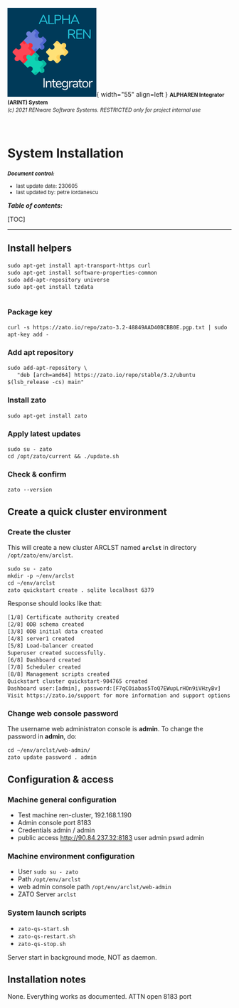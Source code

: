![arint_logo](../../pictures/arint_logo.png){ width="55" align=left }
<small markdown>**ALPHAREN Integrator (ARINT) System**<br>
*(c) 2021 RENware Software Systems. RESTRICTED only for project internal use*
</small><br><br><br>


# System Installation


<small>***Document control:***<br>
* last update date: 230605<br>
* last updated by: petre iordanescu
</small>



***Table of contents:***

[TOC]

***





## Install helpers

```
sudo apt-get install apt-transport-https curl
sudo apt-get install software-properties-common
sudo add-apt-repository universe
sudo apt-get install tzdata


```
### Package key

```
curl -s https://zato.io/repo/zato-3.2-48849AAD40BCBB0E.pgp.txt | sudo apt-key add -
```

### Add apt repository

```
sudo add-apt-repository \
   "deb [arch=amd64] https://zato.io/repo/stable/3.2/ubuntu $(lsb_release -cs) main"
```

### Install zato

```
sudo apt-get install zato
```


### Apply latest updates

```
sudo su - zato
cd /opt/zato/current && ./update.sh
```

### Check & confirm

```
zato --version
```



## Create a quick cluster environment

### Create the cluster

This will create a new cluster ARCLST named **`arclst`** in directory `/opt/zato/env/arclst`.

```
sudo su - zato
mkdir -p ~/env/arclst
cd ~/env/arclst
zato quickstart create . sqlite localhost 6379
```

Response should looks like that:

```
[1/8] Certificate authority created
[2/8] ODB schema created
[3/8] ODB initial data created
[4/8] server1 created
[5/8] Load-balancer created
Superuser created successfully.
[6/8] Dashboard created
[7/8] Scheduler created
[8/8] Management scripts created
Quickstart cluster quickstart-904765 created
Dashboard user:[admin], password:[F7qCOiabas5ToQ7EWupLrHOn9iVHzyBv]
Visit https://zato.io/support for more information and support options
```

### Change web console password

The username web administraton console is **admin**. To change the password in **admin**, do:

```
cd ~/env/arclst/web-admin/
zato update password . admin
```



## Configuration & access


### Machine general configuration

* Test machine ren-cluster, 192.168.1.190
* Admin console port 8183
* Credentials admin / admin
* public access http://90.84.237.32:8183 user admin pswd admin 



### Machine environment configuration

* User `sudo su - zato`
* Path `/opt/env/arclst`
* web admin console path `/opt/env/arclst/web-admin`
* ZATO Server `arclst`


### System launch scripts

* `zato-qs-start.sh`
* `zato-qs-restart.sh`
* `zato-qs-stop.sh`


Server start in background mode, NOT as daemon.




## Installation notes

None. Everything works as documented. ATTN open 8183 port

